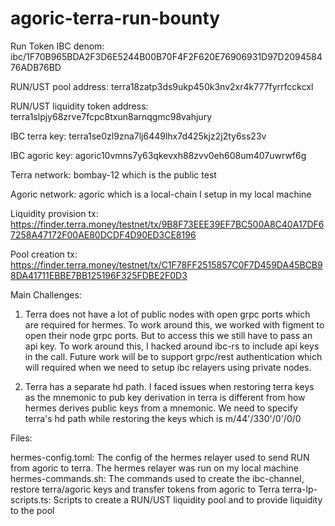 # agoric-terra-run-bounty

Run Token IBC denom: ibc/1F70B965BDA2F3D6E5244B00B70F4F2F620E76906931D97D209458476ADB76BD

RUN/UST pool address: terra18zatp3ds9ukp450k3nv2xr4k777fyrrfcckcxl

RUN/UST liquidity token address: terra1slpjy68zrve7fcpc8txun8arnqgmc98vahjury


IBC terra key: terra1se0zl9zna7lj6449lhx7d425kjz2j2ty6ss23v

IBC agoric key: agoric10vmns7y63qkevxh88zvv0eh608um407uwrwf6g


Terra network: bombay-12 which is the public test

Agoric network: agoric which is a local-chain I setup in my local machine


Liquidity provision tx: https://finder.terra.money/testnet/tx/9B8F73EEE39EF7BC500A8C40A17DF67258A47172F00AE80DCDF4D90ED3CE8196

Pool creation tx: https://finder.terra.money/testnet/tx/C1F78FF2515857C0F7D459DA45BCB98DA41711EBBE7BB125196F325FDBE2F0D3


Main Challenges:

1. Terra does not have a lot of public nodes with open grpc ports which are required for hermes. To work around this, we worked with figment to open their node grpc 
ports. But to access this we still have to pass an api key. To work around this, I hacked around ibc-rs to include api keys in the call. Future work will be to support
grpc/rest authentication which will required when we need to setup ibc relayers using private nodes.

2. Terra has a separate hd path. I faced issues when restoring terra keys as the mnemonic to pub key derivation in terra is different from how hermes derives public
keys from a mnemonic. We need to specify terra's hd path while restoring the keys which is m/44'/330'/0'/0/0 

Files:

hermes-config.toml: The config of the hermes relayer used to send RUN from agoric to terra. The hermes relayer was run on my local machine
hermes-commands.sh: The commands used to create the ibc-channel, restore terra/agoric keys and transfer tokens from agoric to Terra
terra-lp-scripts.ts: Scripts to create a RUN/UST liquidity pool and to provide liquidity to the pool
